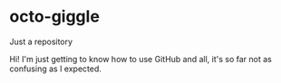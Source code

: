 # octo-giggle
Just a repository

Hi! I'm just getting to know how to use GitHub and all, it's so far not as confusing as I expected.
